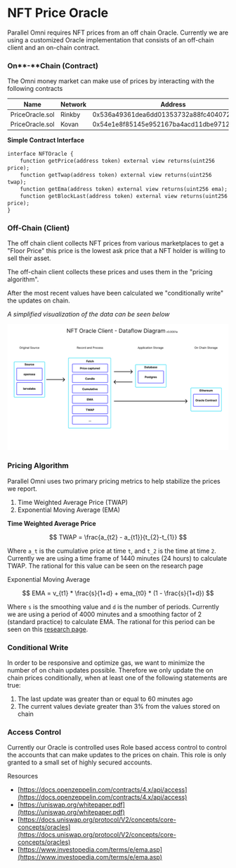 # NFT Price Oracle

Parallel Omni requires NFT prices from an off chain Oracle. Currently we are using a customized Oracle implementation that consists of an off-chain client and an on-chain contract.

### On**-**Chain (Contract)

The Omni money market can make use of prices by interacting with the following contracts

| Name            | Network | Address                                    |
| --------------- | ------- | ------------------------------------------ |
| PriceOracle.sol | Rinkby  | 0x536a49361dea6dd01353732a88fc4040720a4694 |
| PriceOracle.sol | Kovan   | 0x54e1e8f85145e952167ba4acd11dbe97128bb540 |

**Simple Contract Interface**&#x20;

```solidity
interface NFTOracle {
    function getPrice(address token) external view returns(uint256 price);
    function getTwap(address token) external view returns(uint256 twap);
    function getEma(address token) external view returns(uint256 ema);
    function getBlockLast(address token) external view returns(uint256 price);
}
```

### Off-Chain (Client)

The off chain client collects NFT prices from various marketplaces to get a "Floor Price" this price is the lowest ask price that a NFT holder is willing to sell their asset.&#x20;

The off-chain client collects these prices and uses them in the "pricing algorithm".&#x20;

After the most recent values have been calculated we "conditionally write" the updates on chain.&#x20;

_A simplified visualization of the data can be seen below_

![](<../../../.gitbook/assets/image (115).png>)

### Pricing Algorithm&#x20;

&#x20;Parallel Omni uses two primary pricing metrics to help stabilize the prices we report.&#x20;

1. Time Weighted Average Price (TWAP)
2. Exponential Moving Average (EMA)

**Time Weighted Average Price**

$$
TWAP = \frac{a_{t2} - a_{t1}}{t_{2}-t_{1}}
$$

Where `a_t` is the cumulative price at time `t`, and `t_2` is the time at time `2`. Currently we are using a time frame of 1440 minutes (24 hours) to calculate TWAP. The rational for this value can be seen on the research page

Exponential Moving Average

$$
EMA = v_{t1} * \frac{s}{1+d} + ema_{t0} * (1 - \frac{s}{1+d})
$$

Where `s` is the smoothing value and `d` is the number of periods. Currently we are using a period of 4000 minutes and a smoothing factor of 2 (standard practice) to calculate EMA. The rational for this period can be seen on this [research page](research.md).

### **Conditional Write**

In order to be responsive and optimize gas, we want to minimize the number of on chain updates possible. Therefore we only update the on chain prices conditionally, when at least one of the following statements are true:&#x20;

1. The last update was greater than or equal to 60 minutes ago
2. The current values deviate greater than 3% from the values stored on chain&#x20;

### **Access Control**

Currently our Oracle is controlled uses Role based access control to control the accounts that can make updates to the prices on chain.  This role is only granted to a small set of highly secured accounts.



Resources

* [https://docs.openzeppelin.com/contracts/4.x/api/access](https://docs.openzeppelin.com/contracts/4.x/api/access)
* [https://uniswap.org/whitepaper.pdf](https://uniswap.org/whitepaper.pdf)
* [https://docs.uniswap.org/protocol/V2/concepts/core-concepts/oracles](https://docs.uniswap.org/protocol/V2/concepts/core-concepts/oracles)
* [https://www.investopedia.com/terms/e/ema.asp](https://www.investopedia.com/terms/e/ema.asp)
